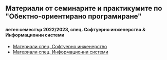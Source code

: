 ## Материали от семинарите и практикумите по "Обектно-ориентирано програмиране"
#### летен семестър 2022/2023, спец. Софтуерно инженерство & Информационни системи
- [Материали спец. Софтуерно инженерство]()
- [Материали спец. Информационни системи]()
